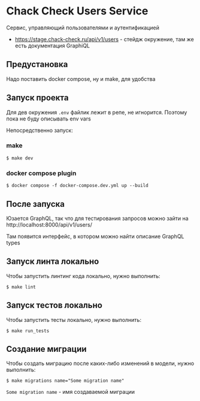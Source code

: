 # Chack Check Users Service

Сервис, управляющий пользователями и аутентификацией

- https://stage.chack-check.ru/api/v1/users - стейдж окружение, там же есть документация GraphiQL

## Предустановка

Надо поставить docker compose, ну и make, для удобства

## Запуск проекта

Для дев окружения `.env` файлик лежит в репе, не игнорится. Поэтому пока не буду описывать env vars

Непосредственно запуск:

### make

```
$ make dev
```

### docker compose plugin

```
$ docker compose -f docker-compose.dev.yml up --build
```

## После запуска

Юзается GraphQL, так что для тестирования запросов можно зайти на http://localhost:8000/api/v1/users/

Там появится интерфейс, в котором можно найти описание GraphQL types

## Запуск линта локально

Чтобы запустить линтинг кода локально, нужно выполнить:

```
$ make lint
```

## Запуск тестов локально

Чтобы запустить тесты локально, нужно выполнить:

```
$ make run_tests
```

## Создание миграции

Чтобы создать миграцию после каких-либо изменений в модели, нужно выполнить:

```
$ make migrations name="Some migration name"
```

`Some migration name` - имя создаваемой миграции
